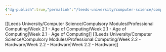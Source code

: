 ```yaml
---
{"dg-publish":true,"permalink":"/leeds-university/computer-science/compulsory-modules/professional-computing/professional-computing/","tags":["Mandatory-Module"]}
---
```


[[Leeds University/Computer Science/Compulsory Modules/Professional Computing/Week 2.1 - Age of Computing/Week 2.1 - Age of Computing\|Week 2.1 - Age of Computing]]
[[Leeds University/Computer Science/Compulsory Modules/Professional Computing/Week 2.2 - Hardware/Week 2.2 - Hardware\|Week 2.2 - Hardware]]
